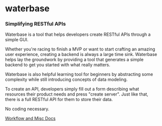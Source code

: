 waterbase
=============

### Simplifying RESTful APIs

Waterbase is a tool that helps developers create RESTful APIs through a simple GUI.

Whether you're racing to finish a MVP or want to start crafting an amazing user experience, creating a backend is always a large time sink. Waterbase helps lay the groundwork by providing a tool that generates a simple backend to get you started with what really matters.

Waterbase is also helpful learning tool for beginners by abstracting some complexity while still introducing concepts of data modeling.

To create an API, developers simply fill out a form describing what resources their product needs and press "create server". Just like that, there is a full RESTful API for them to store their data.

No coding necessary.


[Workflow and Misc Docs](https://github.com/waterbase/documents/wiki)